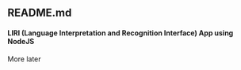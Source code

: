 ## README.md


#### LIRI (Language Interpretation and Recognition Interface) App using NodeJS

More later
